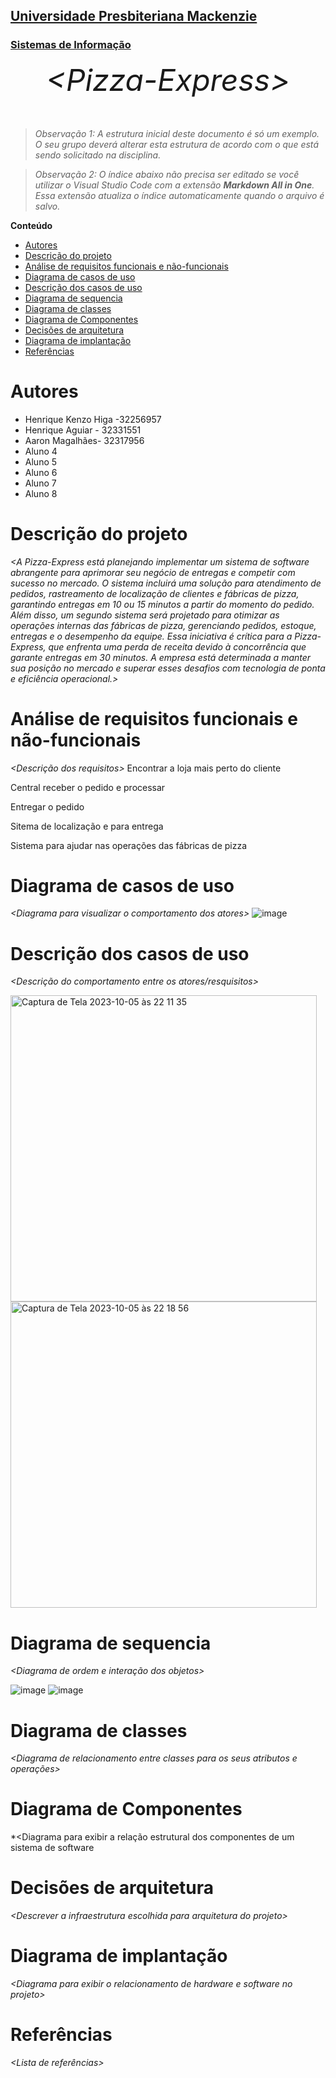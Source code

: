 <h2><a href= "https://www.mackenzie.br">Universidade Presbiteriana Mackenzie</a></h2>
<h3><a href= "https://www.mackenzie.br/graduacao/sao-paulo-higienopolis/sistemas-de-informacao">Sistemas de Informação</a></h3>


<font size="+12"><center>
*&lt;Pizza-Express&gt;*
</center></font>

>*Observação 1: A estrutura inicial deste documento é só um exemplo. O seu grupo deverá alterar esta estrutura de acordo com o que está sendo solicitado na disciplina.*

>*Observação 2: O índice abaixo não precisa ser editado se você utilizar o Visual Studio Code com a extensão **Markdown All in One**. Essa extensão atualiza o índice automaticamente quando o arquivo é salvo.*

**Conteúdo**

- [Autores](#autores)
- [Descrição do projeto](#descrição-do-projeto)
- [Análise de requisitos funcionais e não-funcionais](#análise-de-requisitos-funcionais-e-não-funcionais)
- [Diagrama de casos de uso](#diagrama-de-casos-de-uso)
- [Descrição dos casos de uso](#descrição-dos-casos-de-uso)
- [Diagrama de sequencia](#diagrama-de-sequencia)
- [Diagrama de classes](#diagrama-de-classes)
- [Diagrama de Componentes](#diagrama-de-componentes)
- [Decisões de arquitetura](#decisões-de-arquitetura)
- [Diagrama de implantação](#diagrama-de-implantação)
- [Referências](#referências)


# Autores

* Henrique Kenzo Higa -32256957
* Henrique Aguiar - 32331551
* Aaron Magalhães- 32317956
* Aluno 4
* Aluno 5
* Aluno 6
* Aluno 7
* Aluno 8


# Descrição do projeto

*&lt;A Pizza-Express está planejando implementar um sistema de software abrangente para aprimorar seu negócio de entregas e competir com sucesso no mercado. O sistema incluirá uma solução para atendimento de pedidos, rastreamento de localização de clientes e fábricas de pizza, garantindo entregas em 10 ou 15 minutos a partir do momento do pedido. Além disso, um segundo sistema será projetado para otimizar as operações internas das fábricas de pizza, gerenciando pedidos, estoque, entregas e o desempenho da equipe. Essa iniciativa é crítica para a Pizza-Express, que enfrenta uma perda de receita devido à concorrência que garante entregas em 30 minutos. A empresa está determinada a manter sua posição no mercado e superar esses desafios com tecnologia de ponta e eficiência operacional.&gt;*

# Análise de requisitos funcionais e não-funcionais
*&lt;Descrição dos requisitos&gt;*
Encontrar a loja mais perto do cliente

Central receber o pedido e processar

Entregar o pedido

Sitema de localização e para entrega

Sistema para ajudar nas operações das fábricas de pizza



# Diagrama de casos de uso

*&lt;Diagrama para visualizar o comportamento dos atores&gt;*
![image](https://github.com/henhiga/UML-Classroom-FCI/assets/113943665/df01418f-d131-4440-8282-2d7d5a6ff7cc)


# Descrição dos casos de uso

*&lt;Descrição do comportamento entre os atores/resquisitos&gt;*

<img width="490" alt="Captura de Tela 2023-10-05 às 22 11 35" src="https://github.com/henhiga/UML-Classroom-FCI/assets/113943665/e90702a6-9483-4a00-8cfe-926285545d29">
<img width="490" alt="Captura de Tela 2023-10-05 às 22 18 56" src="https://github.com/henhiga/UML-Classroom-FCI/assets/113943665/d6ddff43-5f14-4c39-818a-db66e432b25d">




# Diagrama de sequencia

*&lt;Diagrama de ordem e interação dos objetos&gt;*

![image](https://github.com/henhiga/UML-Classroom-FCI/assets/113943665/67ddbac7-32e0-4de9-bbd4-c0d3aa801f0f)
![image](https://github.com/henhiga/UML-Classroom-FCI/assets/113943665/8df6868c-52a5-447f-9a55-911c130dfa89)



# Diagrama de classes

*&lt;Diagrama de relacionamento entre classes para os seus atributos e operações&gt;*

# Diagrama de Componentes

*&lt;Diagrama para exibir a relação estrutural dos componentes de um sistema de software

# Decisões de arquitetura

*&lt;Descrever a infraestrutura escolhida para arquitetura do projeto&gt;*

# Diagrama de implantação

*&lt;Diagrama para exibir o relacionamento de hardware e software no projeto&gt;*

# Referências

*&lt;Lista de referências&gt;*
